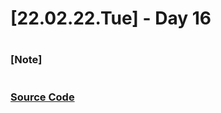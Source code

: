 # [22.02.22.Tue] - Day 16

##

#

### [Note]

#

### [Source Code](https://github.com/ding-co/developer-dignity/tree/main/boot-camp/practice/February/day16)
